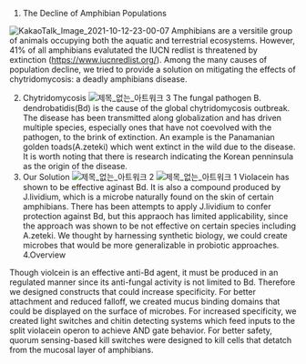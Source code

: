 
1.	The Decline of Amphibian Populations

![KakaoTalk_Image_2021-10-12-23-00-07](https://user-images.githubusercontent.com/87188354/136970747-c9f8c1cb-60e1-4238-95d7-159394596410.jpeg)
Amphibians are a versitile group of animals occupying both the aquatic and terrestrial ecosystems. However, 41% of all amphibians evalutated the IUCN redlist is threatened by extinction (https://www.iucnredlist.org/). Among the many causes of population decline, we tried to provide a solution on mitigating the effects of chytridomycosis: a deadly amphibians disease.

2.	Chytridomycosis
![제목_없는_아트워크 3](https://user-images.githubusercontent.com/87215187/136744680-d8f15e91-c548-46bb-9546-9d26d8b6292e.jpeg)
The fungal pathogen B. dendrobatidis(Bd) is the cause of the global chytridomycosis outbreak. The disease has been transmitted along globalization and has driven multiple species, especially ones that have not coevolved with the pathogen, to the brink of extinction. An example is the Panamanian golden toads(A.zeteki) which went extinct in the wild due to the disease. It is worth noting that there is research indicating the Korean penninsula as the origin of the disease.
3. Our Solution 
![제목_없는_아트워크 2](https://user-images.githubusercontent.com/87215187/136744776-c2e1a95b-fcd9-4d08-b703-b60bd4bbcf29.jpeg)
![제목_없는_아트워크 1](https://user-images.githubusercontent.com/87215187/136744820-51dab4b6-f786-4c5f-b539-0b0d12a9e116.jpeg)
Violacein has shown to be effective aginast Bd. It is also a compound produced by J.lividium, which is a microbe naturally found on the skin of certain amphibians. There has been attempts to apply J.lividium to confer protection against Bd, but this appraoch has limited applicability, since the approach was shown to be not effective on certain species including A.zeteki. We thought by harnessing synthetic biology, we could create microbes that would be more generalizable in probiotic approaches.  
4.Overview

Though violcein is an effective anti-Bd agent, it must be produced in an regulated manner since its anti-fungal activity is not limited to Bd. Therefore we designed constructs that could increase specificity. For better attachment and reduced falloff, we created mucus binding domains that could be displayed on the surface of microbes. For increased specificity, we created light switches and chitin detecting systems which feed inputs to the split violacein operon to achieve AND gate behavior. For better safety, quorum sensing-based kill switches were designed to kill cells that detatch from the mucosal layer of amphibians.
